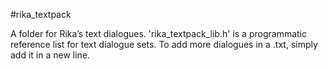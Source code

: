 #rika_textpack

A folder for Rika’s text dialogues. 'rika_textpack_lib.h' is a programmatic reference list for text dialogue sets. To add more dialogues in a .txt, simply add it in a new line.

